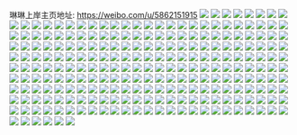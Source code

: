 琳琳上岸主页地址: https://weibo.com/u/5862151915 
![](https://wx4.sinaimg.cn/mw2000/006oIZvlly1h8y4725ua6j30u01syn22.jpg) 
![](https://wx4.sinaimg.cn/mw2000/006oIZvlly1h8y4730ql6j30u01sy43c.jpg) 
![](https://wx4.sinaimg.cn/mw2000/006oIZvlly1h8y473trcdj30u01sywjm.jpg) 
![](https://wx4.sinaimg.cn/mw2000/006oIZvlly1h8k0hpl3z0j30qm0wl77y.jpg) 
![](https://wx4.sinaimg.cn/mw2000/006oIZvlly1h8jtqjk8ndj322o340u0x.jpg) 
![](https://wx4.sinaimg.cn/mw2000/006oIZvlly1h8jtr5jrekj322o340u0x.jpg) 
![](https://wx4.sinaimg.cn/mw2000/006oIZvlly1h8jtsi9u9bj322o340u0x.jpg) 
![](https://wx4.sinaimg.cn/mw2000/006oIZvlly1h8jts9v45gj322o3401ky.jpg) 
![](https://wx4.sinaimg.cn/mw2000/006oIZvlly1h8ivuhytfzj322o340npd.jpg) 
![](https://wx4.sinaimg.cn/mw2000/006oIZvlly1h8ivufmiigj321v340qv5.jpg) 
![](https://wx4.sinaimg.cn/mw2000/006oIZvlly1h8ivuk2enxj322o340qv5.jpg) 
![](https://wx4.sinaimg.cn/mw2000/006oIZvlly1h8hp4xepisj30u00u049r.jpg) 
![](https://wx4.sinaimg.cn/mw2000/006oIZvlly1h8hp4xro1hj30wi0e8q7p.jpg) 
![](https://wx4.sinaimg.cn/mw2000/006oIZvlly1h85t4cafxoj30we176k0u.jpg) 
![](https://wx4.sinaimg.cn/mw2000/006oIZvlly1h853mtiea7j32b532vqv6.jpg) 
![](https://wx4.sinaimg.cn/mw2000/006oIZvlly1h853na4n78j32bm33iu0y.jpg) 
![](https://wx4.sinaimg.cn/mw2000/006oIZvlly1h853n2jhuhj32c0340npf.jpg) 
![](https://wx4.sinaimg.cn/mw2000/006oIZvlly1h82sglw39uj329g30m1kz.jpg) 
![](https://wx4.sinaimg.cn/mw2000/006oIZvlly1h80isup7baj30u01400xg.jpg) 
![](https://wx4.sinaimg.cn/mw2000/006oIZvlly1h80b9l8ybyj30u0140jxq.jpg) 
![](https://wx4.sinaimg.cn/mw2000/006oIZvlly1h7x0kj1qn0j30u01sygr8.jpg) 
![](https://wx4.sinaimg.cn/mw2000/006oIZvlly1h7wy2ov32zj30u013n44i.jpg) 
![](https://wx4.sinaimg.cn/mw2000/006oIZvlly1h7wy8d6zmjj30u0140jxo.jpg) 
![](https://wx4.sinaimg.cn/mw2000/006oIZvlly1h7vwcghls3j30u01sx7d3.jpg) 
![](https://wx4.sinaimg.cn/mw2000/006oIZvlly1h7vwa60dkyj30u01sydpf.jpg) 
![](https://wx4.sinaimg.cn/mw2000/006oIZvlly1h7vw7uq971j30u01syn2c.jpg) 
![](https://wx4.sinaimg.cn/mw2000/006oIZvlly1h7vw7w1wxej30u01syafx.jpg) 
![](https://wx4.sinaimg.cn/mw2000/006oIZvlly1h7up8i3nxnj30u01407d6.jpg) 
![](https://wx4.sinaimg.cn/mw2000/006oIZvlly1h7tlcnlkbqj30u019142a.jpg) 
![](https://wx4.sinaimg.cn/mw2000/006oIZvlly1h7tlcmh4o5j30u0191q6z.jpg) 
![](https://wx4.sinaimg.cn/mw2000/006oIZvlly1h7tlcnxpyxj30u01910x6.jpg) 
![](https://wx4.sinaimg.cn/mw2000/006oIZvlly1h7tlcn8gowj30u0191wi5.jpg) 
![](https://wx4.sinaimg.cn/mw2000/006oIZvlly1h7tlcpkmmij30u0191teg.jpg) 
![](https://wx4.sinaimg.cn/mw2000/006oIZvlly1h7tlcob9kmj30u0191tch.jpg) 
![](https://wx4.sinaimg.cn/mw2000/006oIZvlly1h7tlcm21m9j30u01910w2.jpg) 
![](https://wx4.sinaimg.cn/mw2000/006oIZvlly1h7tlcopjvaj30u0191gq9.jpg) 
![](https://wx4.sinaimg.cn/mw2000/006oIZvlly1h7tlcp4mo5j30u019178a.jpg) 
![](https://wx4.sinaimg.cn/mw2000/006oIZvlly1h7tka1yvc1j30ru16kwh8.jpg) 
![](https://wx4.sinaimg.cn/mw2000/006oIZvlly1h7tka1lkm1j30t6174ads.jpg) 
![](https://wx4.sinaimg.cn/mw2000/006oIZvlly1h7se1m22xij30u0140tca.jpg) 
![](https://wx4.sinaimg.cn/mw2000/006oIZvlly1h7r894vb1jj30u01ge114.jpg) 
![](https://wx4.sinaimg.cn/mw2000/006oIZvlly1h7r8955m6cj30tk069t9n.jpg) 
![](https://wx4.sinaimg.cn/mw2000/006oIZvlly1h7r893x7e8j30u01gkn5m.jpg) 
![](https://wx4.sinaimg.cn/mw2000/006oIZvlly1h7r60sult4j30u0140jxn.jpg) 
![](https://wx4.sinaimg.cn/mw2000/006oIZvlly1h7r60s0fq9j30u0140dm2.jpg) 
![](https://wx4.sinaimg.cn/mw2000/006oIZvlly1h7r60sfs60j30u0140wku.jpg) 
![](https://wx4.sinaimg.cn/mw2000/006oIZvlly1h7q4l05a9uj30u013tgso.jpg) 
![](https://wx4.sinaimg.cn/mw2000/006oIZvlly1h7q4l0j9g5j30u0140dmd.jpg) 
![](https://wx4.sinaimg.cn/mw2000/006oIZvlly1h7q4kznvfsj30u019048h.jpg) 
![](https://wx4.sinaimg.cn/mw2000/006oIZvlly1h7q3r44asej30u0140ajq.jpg) 
![](https://wx4.sinaimg.cn/mw2000/006oIZvlly1h7q3r4nj91j30u014047p.jpg) 
![](https://wx4.sinaimg.cn/mw2000/006oIZvlly1h7q3r3ep27j30u01sydrb.jpg) 
![](https://wx4.sinaimg.cn/mw2000/006oIZvlly1h7q3rdl0p2j30u01sy145.jpg) 
![](https://wx4.sinaimg.cn/mw2000/006oIZvlly1h7q0xdbmatj30u0140gue.jpg) 
![](https://wx4.sinaimg.cn/mw2000/006oIZvlly1h7ovy7v0byj30u0140jy2.jpg) 
![](https://wx4.sinaimg.cn/mw2000/006oIZvlly1h7ovy8c5ggj30u0140n42.jpg) 
![](https://wx4.sinaimg.cn/mw2000/006oIZvlly1h7oq6sqy33j30u0140afh.jpg) 
![](https://wx4.sinaimg.cn/mw2000/006oIZvlly1h7n7r6050dj30u01907cy.jpg) 
![](https://wx4.sinaimg.cn/mw2000/006oIZvlly1h7n7rwb031j30u0190k2q.jpg) 
![](https://wx4.sinaimg.cn/mw2000/006oIZvlly1h7lf8thetsj30sr12c106.jpg) 
![](https://wx4.sinaimg.cn/mw2000/006oIZvlly1h7jwoxshogj30u01sydpg.jpg) 
![](https://wx4.sinaimg.cn/mw2000/006oIZvlly1h7hznamb2sj30u0140aib.jpg) 
![](https://wx4.sinaimg.cn/mw2000/006oIZvlly1h7hzn8z0gqj30u0140n49.jpg) 
![](https://wx4.sinaimg.cn/mw2000/006oIZvlly1h7hzn9wdh4j30u01407e8.jpg) 
![](https://wx4.sinaimg.cn/mw2000/006oIZvlly1h7hznbatywj30u0140dp2.jpg) 
![](https://wx4.sinaimg.cn/mw2000/006oIZvlly1h7gt4wqujwj30u0140di7.jpg) 
![](https://wx4.sinaimg.cn/mw2000/006oIZvlly1h7dcqjuqbsj30rq0ohdgw.jpg) 
![](https://wx4.sinaimg.cn/mw2000/006oIZvlly1h7dcqk4jorj30uz09qjs5.jpg) 
![](https://wx4.sinaimg.cn/mw2000/006oIZvlly1h7dcqkglp9j30rb096js0.jpg) 
![](https://wx4.sinaimg.cn/mw2000/006oIZvlly1h7dcqktgpjj30s30lgjtu.jpg) 
![](https://wx4.sinaimg.cn/mw2000/006oIZvlly1h7d5ty3tuoj30u0140dmf.jpg) 
![](https://wx4.sinaimg.cn/mw2000/006oIZvlly1h7d5tyu019j30u0140adw.jpg) 
![](https://wx4.sinaimg.cn/mw2000/006oIZvlly1h7d5tzaokgj30u0140wil.jpg) 
![](https://wx4.sinaimg.cn/mw2000/006oIZvlly1h7d5tzyhqaj30u0140wn4.jpg) 
![](https://wx4.sinaimg.cn/mw2000/006oIZvlly1h7d5u0mm14j30u0140tbw.jpg) 
![](https://wx4.sinaimg.cn/mw2000/006oIZvlly1h7d5u150rkj30u01407ab.jpg) 
![](https://wx4.sinaimg.cn/mw2000/006oIZvlly1h7ay1qhbyuj30u0140qal.jpg) 
![](https://wx4.sinaimg.cn/mw2000/006oIZvlly1h7ay1pyzy0j30u014043p.jpg) 
![](https://wx4.sinaimg.cn/mw2000/006oIZvlly1h7ay1r10e5j30u0140qdp.jpg) 
![](https://wx4.sinaimg.cn/mw2000/006oIZvlly1h7ay1rknukj30u0140dlr.jpg) 
![](https://wx4.sinaimg.cn/mw2000/006oIZvlly1h7ay1s352kj30u01407fb.jpg) 
![](https://wx4.sinaimg.cn/mw2000/006oIZvlly1h7ay1so3axj30u01hbdsv.jpg) 
![](https://wx4.sinaimg.cn/mw2000/006oIZvlly1h79j0jua26j30u0140js4.jpg) 
![](https://wx4.sinaimg.cn/mw2000/006oIZvlly1h79j0jh5bpj30u0140dk5.jpg) 
![](https://wx4.sinaimg.cn/mw2000/006oIZvlly1h79h391z8cj30u014qtkg.jpg) 
![](https://wx4.sinaimg.cn/mw2000/006oIZvlly1h79h389gk5j30u0141489.jpg) 
![](https://wx4.sinaimg.cn/mw2000/006oIZvlly1h78jyl6ezej30u0157q5t.jpg) 
![](https://wx4.sinaimg.cn/mw2000/006oIZvlly1h78jylu288j30u015oacs.jpg) 
![](https://wx4.sinaimg.cn/mw2000/006oIZvlly1h777608iv7j30u0140tg6.jpg) 
![](https://wx4.sinaimg.cn/mw2000/006oIZvlly1h77760ojokj30u0140do0.jpg) 
![](https://wx4.sinaimg.cn/mw2000/006oIZvlly1h7775zrzngj30u0140th0.jpg) 
![](https://wx4.sinaimg.cn/mw2000/006oIZvlly1h77761rrktj30u0140771.jpg) 
![](https://wx4.sinaimg.cn/mw2000/006oIZvlly1h777626w4jj30u013qtci.jpg) 
![](https://wx4.sinaimg.cn/mw2000/006oIZvlly1h70dsn3qcej30u01407cm.jpg) 
![](https://wx4.sinaimg.cn/mw2000/006oIZvlly1h70dsmi3nzj30u0140ach.jpg) 
![](https://wx4.sinaimg.cn/mw2000/006oIZvlly1h6vwdvuykoj32c03404qr.jpg) 
![](https://wx4.sinaimg.cn/mw2000/006oIZvlly1h6vwdmr18oj32c034xgwj.jpg) 
![](https://wx4.sinaimg.cn/mw2000/006oIZvlly1h6vwdcdwn0j32c0340gyf.jpg) 
![](https://wx4.sinaimg.cn/mw2000/006oIZvlly1h6tnoetq9lj336c2487wj.jpg) 
![](https://wx4.sinaimg.cn/mw2000/006oIZvlly1h6re8oj0zsj31sc2dsx6p.jpg) 
![](https://wx4.sinaimg.cn/mw2000/006oIZvlly1h6p20umzj1j32c0340ti2.jpg) 
![](https://wx4.sinaimg.cn/mw2000/006oIZvlly1h6p20pzz5jj32c03407wj.jpg) 
![](https://wx4.sinaimg.cn/mw2000/006oIZvlly1h6p20z4qtoj30wi1ycb29.jpg) 
![](https://wx4.sinaimg.cn/mw2000/006oIZvlly1h6p213jpe1j30wi1ychdt.jpg) 
![](https://wx4.sinaimg.cn/mw2000/006oIZvlly1h6opwhu5uej32c0340wrp.jpg) 
![](https://wx4.sinaimg.cn/mw2000/006oIZvlly1h6opwf75uzj32c0340qv5.jpg) 
![](https://wx4.sinaimg.cn/mw2000/006oIZvlly1h6nr21kee7j30w5095jtf.jpg) 
![](https://wx4.sinaimg.cn/mw2000/006oIZvlly1h6nr21tzodj30wh0e6juw.jpg) 
![](https://wx4.sinaimg.cn/mw2000/006oIZvlly1h6nr22d977j30w117xtla.jpg) 
![](https://wx4.sinaimg.cn/mw2000/006oIZvlly1h6nr22tzhsj30wi0iowj5.jpg) 
![](https://wx4.sinaimg.cn/mw2000/006oIZvlly1h6nr23g0q6j30wi1ycaty.jpg) 
![](https://wx4.sinaimg.cn/mw2000/006oIZvlly1h6nr24rd52j30wg0trh5n.jpg) 
![](https://wx4.sinaimg.cn/mw2000/006oIZvlly1h6nr2540l1j30wf0j3mxd.jpg) 
![](https://wx4.sinaimg.cn/mw2000/006oIZvlly1h6nr25ckqkj30wi091dgi.jpg) 
![](https://wx4.sinaimg.cn/mw2000/006oIZvlly1h6nr25qhhzj30vx0st78e.jpg) 
![](https://wx4.sinaimg.cn/mw2000/006oIZvlly1h6nr217y8nj30tr0cogni.jpg) 
![](https://wx4.sinaimg.cn/mw2000/006oIZvlly1h6nr266vkxj30wg0cc3zy.jpg) 
![](https://wx4.sinaimg.cn/mw2000/006oIZvlly1h6nr26s2iyj30i607hq40.jpg) 
![](https://wx4.sinaimg.cn/mw2000/006oIZvlly1h6nr279rarj30jm09fab6.jpg) 
![](https://wx4.sinaimg.cn/mw2000/006oIZvlly1h6nr27n3xrj30j208a753.jpg) 
![](https://wx4.sinaimg.cn/mw2000/006oIZvlly1h6nr28czf9j30wi1ycdux.jpg) 
![](https://wx4.sinaimg.cn/mw2000/006oIZvlly1h6nr296k8pj30wi1yck9m.jpg) 
![](https://wx4.sinaimg.cn/mw2000/006oIZvlly1h6nr29u7hhj30wi1ycdso.jpg) 
![](https://wx4.sinaimg.cn/mw2000/006oIZvlly1h6nr2afqkyj30wi1yc19j.jpg) 
![](https://wx4.sinaimg.cn/mw2000/006oIZvlly1h6nqbg9h1bj32c035h4qr.jpg) 
![](https://wx4.sinaimg.cn/mw2000/006oIZvlly1h6nqbl178hj32c0361tj9.jpg) 
![](https://wx4.sinaimg.cn/mw2000/006oIZvlly1h6nqbpw62rj32bq35shdt.jpg) 
![](https://wx4.sinaimg.cn/mw2000/006oIZvlly1h6nqbu1zxkj327c339hdt.jpg) 
![](https://wx4.sinaimg.cn/mw2000/006oIZvlly1h6nqcqpa5bj32bh2bh41e.jpg) 
![](https://wx4.sinaimg.cn/mw2000/006oIZvlly1h6nqcyj3b1j326x2y9doi.jpg) 
![](https://wx4.sinaimg.cn/mw2000/006oIZvlly1h6lme7xn3xj31bf0zkq5h.jpg) 
![](https://wx4.sinaimg.cn/mw2000/006oIZvlly1h6l92waaeej30vq11747h.jpg) 
![](https://wx4.sinaimg.cn/mw2000/006oIZvlly1h6l8grpmtjj31sc2dshav.jpg) 
![](https://wx4.sinaimg.cn/mw2000/006oIZvlly1h6l8gq7qu8j31sc2deh5s.jpg) 
![](https://wx4.sinaimg.cn/mw2000/006oIZvlly1h6j37jdvtwj32c0341n0d.jpg) 
![](https://wx4.sinaimg.cn/mw2000/006oIZvlly1h6j37gglonj323d2shx6p.jpg) 
![](https://wx4.sinaimg.cn/mw2000/006oIZvlly1h6j37qqpy9j32c0361qv6.jpg) 
![](https://wx4.sinaimg.cn/mw2000/006oIZvlly1h6gxl1n43tj30vk163gmc.jpg) 
![](https://wx4.sinaimg.cn/mw2000/006oIZvlly1h6ftnei0bzj309f08ja9w.jpg) 
![](https://wx4.sinaimg.cn/mw2000/006oIZvlly1h6cgqwl5lkj30wf0mctb2.jpg) 
![](https://wx4.sinaimg.cn/mw2000/006oIZvlly1h6cgqwx4rdj30wi0a03zp.jpg) 
![](https://wx4.sinaimg.cn/mw2000/006oIZvlly1h6cgqyeq6jj30wi1yc1dy.jpg) 
![](https://wx4.sinaimg.cn/mw2000/006oIZvlly1h6cgqw5ai4j30wi1yctwl.jpg) 
![](https://wx4.sinaimg.cn/mw2000/006oIZvlly1h6cbbob3kyj30wi1ycdwr.jpg) 
![](https://wx4.sinaimg.cn/mw2000/006oIZvlly1h6cbbn8g4yj32c0340hdu.jpg) 
![](https://wx4.sinaimg.cn/mw2000/006oIZvlly1h6a2wbixvqj32c034046m.jpg) 
![](https://wx4.sinaimg.cn/mw2000/006oIZvlly1h69yum7wb8j30wi1ycqv5.jpg) 
![](https://wx4.sinaimg.cn/mw2000/006oIZvlly1h69vbt5s2yj32c0340kjl.jpg) 
![](https://wx4.sinaimg.cn/mw2000/006oIZvlly1h69vbqgaakj32c0340npd.jpg) 
![](https://wx4.sinaimg.cn/mw2000/006oIZvlly1h69vc0y3ixj32c03404a4.jpg) 
![](https://wx4.sinaimg.cn/mw2000/006oIZvlly1h5w9fwpigsj30wi1ychdt.jpg) 
![](https://wx4.sinaimg.cn/mw2000/006oIZvlly1h5tycf1l8wj30l10zkgsg.jpg) 
![](https://wx4.sinaimg.cn/mw2000/006oIZvlly1h5qeahewzhj32c033le82.jpg) 
![](https://wx4.sinaimg.cn/mw2000/006oIZvlly1h5qeakq0drj32c0340qv5.jpg) 
![](https://wx4.sinaimg.cn/mw2000/006oIZvlly1h5lcpo1ik5j32c0340b2a.jpg) 
![](https://wx4.sinaimg.cn/mw2000/006oIZvlly1h5lcpmguo4j32c0351qv6.jpg) 
![](https://wx4.sinaimg.cn/mw2000/006oIZvlly1h5lcpkpn5pj326x2y9npe.jpg) 
![](https://wx4.sinaimg.cn/mw2000/006oIZvlly1h5jx145hmnj32c02c07wh.jpg) 
![](https://wx4.sinaimg.cn/mw2000/006oIZvlly1h5j4jb44aej30wi0wggph.jpg) 
![](https://wx4.sinaimg.cn/mw2000/006oIZvlly1h5h7bq9ij7j31sc2dsqv5.jpg) 
![](https://wx4.sinaimg.cn/mw2000/006oIZvlly1h5h7brky30j31sc2dskjl.jpg) 
![](https://wx4.sinaimg.cn/mw2000/006oIZvlly1h5h7bt1sjlj31n726ykjl.jpg) 
![](https://wx4.sinaimg.cn/mw2000/006oIZvlly1h5fyby9ct7j32c0340e82.jpg) 
![](https://wx4.sinaimg.cn/mw2000/006oIZvlly1h5fybw96yij32c03401kz.jpg) 
![](https://wx4.sinaimg.cn/mw2000/006oIZvlly1h5fyc035x9j32c0340b2a.jpg) 
![](https://wx4.sinaimg.cn/mw2000/006oIZvlly1h4upqcm1jdj30qo09i0t7.jpg) 
![](https://wx4.sinaimg.cn/mw2000/006oIZvlly1h4u3mu25g2j32580zkwy6.jpg) 
![](https://wx4.sinaimg.cn/mw2000/006oIZvlly1h4u3my0adkj32580zk4ci.jpg) 
![](https://wx4.sinaimg.cn/mw2000/006oIZvlly1h4u3mz0a9jj32580zk0yf.jpg) 
![](https://wx4.sinaimg.cn/mw2000/006oIZvlly1h4swr0e66lj30tk0tlgnk.jpg) 
![](https://wx4.sinaimg.cn/mw2000/006oIZvlly1h4svtv2wyqj30rp1judtx.jpg) 
![](https://wx4.sinaimg.cn/mw2000/006oIZvlly1h4svtlxnq7j30rh1jktl5.jpg) 
![](https://wx4.sinaimg.cn/mw2000/006oIZvlly1h4svtnolzej30rg1ciqcm.jpg) 
![](https://wx4.sinaimg.cn/mw2000/006oIZvlly1h4s9q3qs0zj3340340x6r.jpg) 
![](https://wx4.sinaimg.cn/mw2000/006oIZvlly1h4mxt935umj30wi1yc0z8.jpg) 
![](https://wx4.sinaimg.cn/mw2000/006oIZvlly1h4mxt8b70gj30wi1yc7a7.jpg) 
![](https://wx4.sinaimg.cn/mw2000/006oIZvlly1h4mxt9il6nj30wi1ycjyk.jpg) 
![](https://wx4.sinaimg.cn/mw2000/006oIZvlly1h3ile6efcsj318b26q1kx.jpg) 
![](https://wx4.sinaimg.cn/mw2000/006oIZvlly1h3ile4vo9nj31o02804qp.jpg) 
![](https://wx4.sinaimg.cn/mw2000/006oIZvlly1h3ile1zf6uj32c036tb2a.jpg) 
![](https://wx4.sinaimg.cn/mw2000/006oIZvlly1h3ilep6opmj30wi17c4qp.jpg) 
![](https://wx4.sinaimg.cn/mw2000/006oIZvlly1h3iaw244zqj31p7340u0x.jpg) 
![](https://wx4.sinaimg.cn/mw2000/006oIZvlly1h3iavxbd8mj31r0340kjl.jpg) 
![](https://wx4.sinaimg.cn/mw2000/006oIZvlly1h3iaw6bffij31r0340kjl.jpg) 
![](https://wx4.sinaimg.cn/mw2000/006oIZvlly1h3iaw9bnq3j31o0280kjl.jpg) 
![](https://wx4.sinaimg.cn/mw2000/006oIZvlly1h39duwgifmj31li24nb2a.jpg) 
![](https://wx4.sinaimg.cn/mw2000/006oIZvlly1h39duy7z88j31o02807wi.jpg) 
![](https://wx4.sinaimg.cn/mw2000/006oIZvlly1h39duzl98ij31o0280b2a.jpg) 
![](https://wx4.sinaimg.cn/mw2000/006oIZvlly1h39dv0qr47j31o0280x6p.jpg) 
![](https://wx4.sinaimg.cn/mw2000/006oIZvlly1h2f8jguj9bj32c0340kjm.jpg) 
![](https://wx4.sinaimg.cn/mw2000/006oIZvlly1h2e6h3n8f2j32c0340hdu.jpg) 
![](https://wx4.sinaimg.cn/mw2000/006oIZvlly1h2e6h1gat7j30wi17cn8m.jpg) 
![](https://wx4.sinaimg.cn/mw2000/006oIZvlly1h2dio4e6i1j31yd2lu7wj.jpg) 
![](https://wx4.sinaimg.cn/mw2000/006oIZvlly1h2dio4u44lj30wi17c7jd.jpg) 
![](https://wx4.sinaimg.cn/mw2000/006oIZvlly1h2dio2o88lj32c03717wk.jpg) 
![](https://wx4.sinaimg.cn/mw2000/006oIZvlly1h2dio74fknj32c0340hdx.jpg) 
![](https://wx4.sinaimg.cn/mw2000/006oIZvlly1h2dio96ln5j32c035pnpg.jpg) 
![](https://wx4.sinaimg.cn/mw2000/006oIZvlly1h2diob7a28j32c0340e84.jpg) 
![](https://wx4.sinaimg.cn/mw2000/006oIZvlly1h2diodoftgj32c0340e84.jpg) 
![](https://wx4.sinaimg.cn/mw2000/006oIZvlly1h2diofjhlrj32612w24qr.jpg) 
![](https://wx4.sinaimg.cn/mw2000/006oIZvlly1gzfo5q20cqj31nb1nbb29.jpg) 
![](https://wx4.sinaimg.cn/mw2000/006oIZvlly1gzfo5qmifhj31o02804qp.jpg) 
![](https://wx4.sinaimg.cn/mw2000/006oIZvlly1gzfo5r6kpdj31kj1kj1kx.jpg) 
![](https://wx4.sinaimg.cn/mw2000/006oIZvlly1gzbu1i2mg1j31o0280e82.jpg) 
![](https://wx4.sinaimg.cn/mw2000/006oIZvlly1gxh7vvr6hvj32c02c07wh.jpg) 
![](https://wx4.sinaimg.cn/mw2000/006oIZvlly1gwdh335i2sj32c0340u0y.jpg) 
![](https://wx4.sinaimg.cn/mw2000/006oIZvlly1gwdh34gzfaj32c02c01kx.jpg) 
![](https://wx4.sinaimg.cn/mw2000/006oIZvlly1gruyqyex33j335s2dc1kz.jpg) 
![](https://wx4.sinaimg.cn/mw2000/006oIZvlly1glx1ev37vzj30u00kyju0.jpg) 
![](https://wx4.sinaimg.cn/mw2000/006oIZvlly1glx1evplboj30u01sxk2b.jpg) 
![](https://wx4.sinaimg.cn/mw2000/006oIZvlly1glsh69zlcij30vz1kwgxe.jpg) 
![](https://wx4.sinaimg.cn/mw2000/006oIZvlly1glb4ostyuxj30rs0skq75.jpg) 
![](https://wx4.sinaimg.cn/mw2000/006oIZvlly1gkzla7flxzj30u01t0n0r.jpg) 
![](https://wx4.sinaimg.cn/mw2000/006oIZvlly1gkzla7ztbyj30u01t043j.jpg) 
![](https://wx4.sinaimg.cn/mw2000/006oIZvlly1gkyg4imktlj31kw16qnpd.jpg) 
![](https://wx4.sinaimg.cn/mw2000/006oIZvlly1gktsew4zgyj30ti0ti0zk.jpg) 
![](https://wx4.sinaimg.cn/mw2000/006oIZvlly1gkqc6fny67j32io1w0qv7.jpg) 
![](https://wx4.sinaimg.cn/mw2000/006oIZvlly1gkqafuydhaj30on1hcnni.jpg) 
![](https://wx4.sinaimg.cn/mw2000/006oIZvlly1gjr59m9utxj31w02iou0z.jpg) 
![](https://wx4.sinaimg.cn/mw2000/006oIZvlly1gjr59rfxblj31w02iou0z.jpg) 
![](https://wx4.sinaimg.cn/mw2000/006oIZvlly1gjr59wr6jxj32io1w0x6r.jpg) 
![](https://wx4.sinaimg.cn/mw2000/006oIZvlly1gim22fop85j30u0140ae0.jpg) 
![](https://wx4.sinaimg.cn/mw2000/006oIZvlly1gim22gb0s6j31400u0adf.jpg) 
![](https://wx4.sinaimg.cn/mw2000/006oIZvlly1gim22gudadj31400u0dl7.jpg) 
![](https://wx4.sinaimg.cn/mw2000/006oIZvlly1ghx2gvr22hj30ku11cabs.jpg) 
![](https://wx4.sinaimg.cn/mw2000/006oIZvlly1ghx2gvz67xj31260f7q7t.jpg) 
![](https://wx4.sinaimg.cn/mw2000/006oIZvlly1ghx2gweimfj32tc240hdt.jpg) 
![](https://wx4.sinaimg.cn/mw2000/006oIZvlly1ghx2gxb824j32402tcb2a.jpg) 
![](https://wx4.sinaimg.cn/mw2000/006oIZvlly1ghx2gxqmqzj30kt3iunb5.jpg) 
![](https://wx4.sinaimg.cn/mw2000/006oIZvlly1ghx2gy1s1dj30qo0k0416.jpg) 
![](https://wx4.sinaimg.cn/mw2000/006oIZvlly1ghx2gy8380j30qo0k0wgc.jpg) 
![](https://wx4.sinaimg.cn/mw2000/006oIZvlly1ghx2gyh90pj31hc0yjaig.jpg) 
![](https://wx4.sinaimg.cn/mw2000/006oIZvlly1ghx2gyrjmxj30u00k077f.jpg) 
![](https://wx4.sinaimg.cn/mw2000/006oIZvlly1ge55tstpp6j30u01hcaep.jpg) 
![](https://wx4.sinaimg.cn/mw2000/006oIZvlly1ge55tt3islj30u01hc42l.jpg) 
![](https://wx4.sinaimg.cn/mw2000/006oIZvlly1g9tarnaejqj310s0tutda.jpg) 
![](https://wx4.sinaimg.cn/mw2000/006oIZvlly1g83qb99xjnj30hu0hs3yu.jpg) 
![](https://wx4.sinaimg.cn/mw2000/006oIZvlly1g83qb9n6p8j30hs0tyta8.jpg) 
![](https://wx4.sinaimg.cn/mw2000/006oIZvlly1g83qba962pj30hs0oota2.jpg) 
